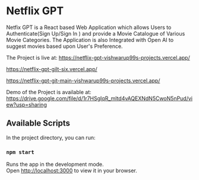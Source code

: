 # Netflix GPT

Netfix GPT is a React based Web Application which allows Users to Authenticate(Sign Up/Sign In ) and provide a Movie Catalogue of Various Movie Categories. The Application is also Integrated with Open AI to suggest movies based upon User's Preference.

The Project is live at:
https://netflix-gpt-vishwarup99s-projects.vercel.app/

https://netflix-gpt-gilt-six.vercel.app/

https://netflix-gpt-git-main-vishwarup99s-projects.vercel.app/

Demo of the Project is available at: https://drive.google.com/file/d/1r7HSgIqR_mltd4vAQEXNdN5CwoN5nPud/view?usp=sharing

## Available Scripts

In the project directory, you can run:

### `npm start`

Runs the app in the development mode.\
Open [http://localhost:3000](http://localhost:3000) to view it in your browser.







